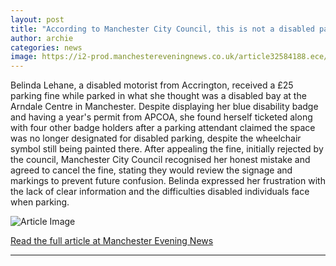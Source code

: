 ```yaml
---
layout: post
title: "According to Manchester City Council, this is not a disabled parking space"
author: archie
categories: news
image: https://i2-prod.manchestereveningnews.co.uk/article32584188.ece/ALTERNATES/s1200/0_MCC-parking.jpg
---
```

Belinda Lehane, a disabled motorist from Accrington, received a £25 parking fine while parked in what she thought was a disabled bay at the Arndale Centre in Manchester. Despite displaying her blue disability badge and having a year's permit from APCOA, she found herself ticketed along with four other badge holders after a parking attendant claimed the space was no longer designated for disabled parking, despite the wheelchair symbol still being painted there. After appealing the fine, initially rejected by the council, Manchester City Council recognised her honest mistake and agreed to cancel the fine, stating they would review the signage and markings to prevent future confusion. Belinda expressed her frustration with the lack of clear information and the difficulties disabled individuals face when parking.

![Article Image](https://i2-prod.manchestereveningnews.co.uk/article32584188.ece/ALTERNATES/s1200/0_MCC-parking.jpg)

[Read the full article at Manchester Evening News](https://www.manchestereveningnews.co.uk/news/greater-manchester-news/according-manchester-city-council-not-32583656)

---

